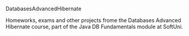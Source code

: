 DatabasesAdvancedHibernate

Homeworks, exams and other projects frome the Databases Advanced Hibernate course, part of the Java DB Fundamentals module at SoftUni.